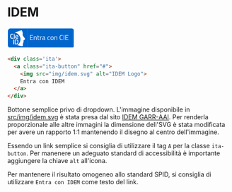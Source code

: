 # IDEM
![CIE](static/cie.png)
```html
<div class='ita'>
  <a class="ita-button" href="#">
    <img src="img/idem.svg" alt="IDEM Logo">
    Entra con IDEM
  </a>
</div>
```

Bottone semplice privo di dropdown. L'immagine disponibile in [src/img/idem.svg](src/img/idem.svg) è stata presa dal sito [IDEM GARR-AAI](idem.garr.it/).
Per renderla proporzionale alle altre immagini la dimensione dell'SVG è stata modificata per avere un rapporto 1:1 mantenendo il disegno al centro dell'immagine.

Essendo un link semplice si consiglia di utilizzare il tag `A` per la classe `ita-button`. Per manenere un adeguato standard di accessibilità è importante aggiungere la chiave `alt` all'icona.

Per mantenere il risultato omogeneo allo standard SPID, si consiglia di utilizzare `Entra con IDEM` come testo del link.
